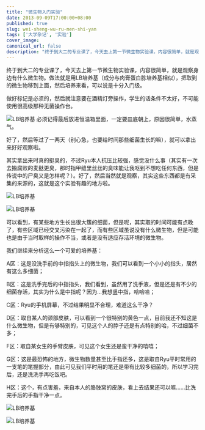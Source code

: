 ```yaml
---
title: "微生物入门实验"
date: 2013-09-09T17:00:00+08:00
published: true
slug: wei-sheng-wu-ru-men-shi-yan
tags: ['大学杂记', '实验']
cover_image: 
canonical_url: false
description: "终于到大二的专业课了，今天去上第一节微生物实验课，内容很简单，就是观察身边有什么微生物。做法就是用LB培养基（成分与肉膏蛋白胨培养基相似），把取到的微生物移到上面，然后培养来看，可以说是十分入门级。"
---
```




终于到大二的专业课了，今天去上第一节微生物实验课，内容很简单，就是观察身边有什么微生物。做法就是用LB培养基（成分与肉膏蛋白胨培养基相似），把取到的微生物移到上面，然后培养来看，可以说是十分入门级。

做好标记是必须的，然后就注意要在酒精灯旁操作，学生的话条件不太好，不可能使用很高级那种无菌操作台。

![LB培养基](http://image15.poco.cn/mypoco/myphoto/20130909/16/17403536120130909165326025.jpg)
必须记得最后放进恒温箱里面，一定要皿底朝上，原因很简单，水蒸气。

好了，然后等过了一两天（别心急，也要给时间那些细菌生长的嘛），就可以拿出来好好观察啦。

其实拿出来时真的挺臭的，不过Ryu本人抗压比较强，感觉没什么事（其实有一次去搬腐败的麦麸更臭，那时指甲缝里丝丝的臭味能让我呕到不想吃任何东西，但是传说中的尸臭又是怎样呢？）。好了，然后当然就是观察，其实这些东西都是有采集的来源的，这就是这个实验有趣的地方啦。

![LB培养基](http://image15.poco.cn/mypoco/myphoto/20130919/20/17403536120130919200008034.jpg)

![LB培养基](http://image15.poco.cn/mypoco/myphoto/20130919/20/1740353612013091920052305.jpg)

可以看到，有某些地方生长出很大簇的细菌，但是呢，其实取的时间可能有点晚了，有些区域已经交叉污染在一起了，而有些区域虽说没有什么微生物，但是可能也是由于当时取样的操作不当，或者是没有适应存活环境的微生物。

我们继续来分析这么一个可爱的培养基：

A区：这是没洗手前的中指指头上的微生物，我们可以看到一个小小的指头，居然有这么多细菌；

B区：这是洗手完后的中指指头，我们看到，虽然用了洗手液，但是还是有不少的细菌存活，其实为什么是中指呢？因为...我想竖中指，哈哈哈；

C区：Ryu的手机屏幕，不过结果明显不合理，难道这么干净？

D区：取自某人的颈部皮肤，可以看到一个很特别的黄色一点，目前我还不知这是什么微生物，但是有够特别的，可见这个人的脖子还是有点特别的哈，不过细菌不多；

F区：取自某女生的手臂皮肤，可见这个女生还是蛮干净的嘻嘻；

G区：这是最恐怖的地方，微生物数量甚至比手指还多，这是取自Ryu平时常用的一支笔的笔握部分，由此可见我们平时用的笔还是带有比较多细菌的，所以学习完后，还是洗洗手再吃饭吧。

H区：这个，有点害羞，来自本人的胳肢窝的皮肤，看上去结果还可以嘛......比洗完手后的手指干净一点。

![LB培养基](http://image15.poco.cn/mypoco/myphoto/20130919/20/17403536120130919200839057.jpg)

![LB培养基](http://image15.poco.cn/mypoco/myphoto/20130919/20/17403536120130919200957071.jpg)